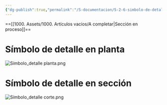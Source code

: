 ```yaml
---
{"dg-publish":true,"permalink":"/5-documentacion/5-2-6-simbolo-de-detalle/","created":"2024-12-27T14:27:42.423-03:00","updated":"2025-01-29T18:43:13.342-03:00"}
---
```


==[[1000. Assets/1000. Artículos vacíos/A completar\|Sección en proceso]]==

# Símbolo de detalle en planta
![Símbolo_detalle planta.png](/img/user/1000.%20Assets/1000.%20Im%C3%A1genes/S%C3%ADmbolo_detalle%20planta.png)

# Símbolo de detalle en sección
![Símbolo_detalle corte.png](/img/user/1000.%20Assets/1000.%20Im%C3%A1genes/S%C3%ADmbolo_detalle%20corte.png)